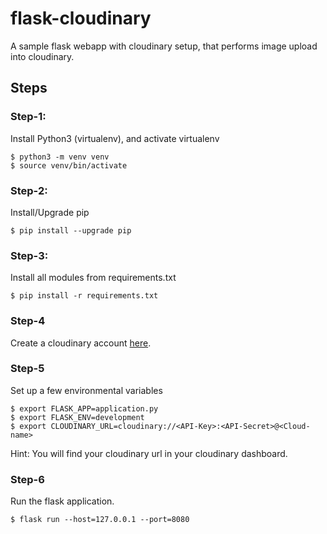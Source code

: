 # flask-cloudinary

A sample flask webapp with cloudinary setup, that performs image upload into cloudinary.

## Steps

### Step-1: 
Install Python3 (virtualenv), and activate virtualenv

``` 
$ python3 -m venv venv
$ source venv/bin/activate
```

### Step-2: 
Install/Upgrade pip
```
$ pip install --upgrade pip
```

### Step-3:
Install all modules from requirements.txt
```
$ pip install -r requirements.txt
```

### Step-4
Create a cloudinary account [here](https://cloudinary.com/invites/lpov9zyyucivvxsnalc5/jvlzhlknt3io4e9naclh).

### Step-5
Set up a few environmental variables

```
$ export FLASK_APP=application.py
$ export FLASK_ENV=development
$ export CLOUDINARY_URL=cloudinary://<API-Key>:<API-Secret>@<Cloud-name>
```

Hint: You will find your cloudinary url in your cloudinary dashboard.

### Step-6
Run the flask application.

```
$ flask run --host=127.0.0.1 --port=8080
```
